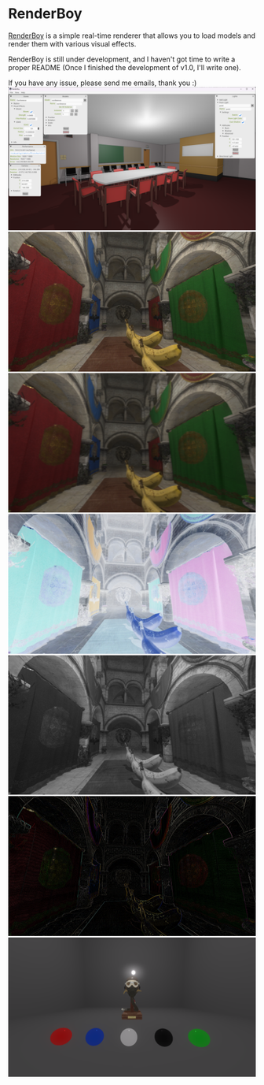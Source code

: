 # RenderBoy
[RenderBoy](https://github.com/LittleNate-Dev/RenderBoy) is a simple real-time renderer that allows you to load models and render them with various visual effects.

RenderBoy is still under development, and I haven't got time to write a proper README (Once I finished the development of v1.0, I'll write one).

If you have any issue, please send me emails, thank you :)
![IMG](https://github.com/LittleNate-Dev/RenderBoy/blob/master/Screenshot.png)
![IMG](https://github.com/LittleNate-Dev/RenderBoy/blob/master/Sample_1.png)
![IMG](https://github.com/LittleNate-Dev/RenderBoy/blob/master/Sample_2.png)
![IMG](https://github.com/LittleNate-Dev/RenderBoy/blob/master/Sample_3.png)
![IMG](https://github.com/LittleNate-Dev/RenderBoy/blob/master/Sample_4.png)
![IMG](https://github.com/LittleNate-Dev/RenderBoy/blob/master/Sample_5.png)
![IMG](https://github.com/LittleNate-Dev/RenderBoy/blob/master/Sample_6.png)